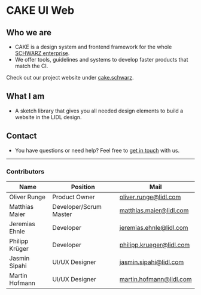 # CAKE UI Web

## Who we are

- CAKE is a design system and frontend framework for the whole [SCHWARZ enterprise](https://jobs.schwarz/).
- We offer tools, guidelines and systems to develop faster products that match the CI.

Check out our project website under [cake.schwarz](https://cake.schwarz).

## What I am

- A sketch library that gives you all needed design elements to build a website in the LIDL design.

## Contact

- You have questions or need help? Feel free to [get in touch](mailto:cake@lidl.com) with us.

---

### Contributors

| Name | Position | Mail |
|----|---|----|
| Oliver Runge | Product Owner | oliver.runge@lidl.com |
| Matthias Maier | Developer/Scrum Master | matthias.maier@lidl.com |
| Jeremias Ehnle | Developer | jeremias.ehnle@lidl.com |
| Philipp Krüger | Developer | philipp.krueger@lidl.com |
| Jasmin Sipahi | UI/UX Designer | jasmin.sipahi@lidl.com |
| Martin Hofmann | UI/UX Designer | martin.hofmann@lidl.com |
